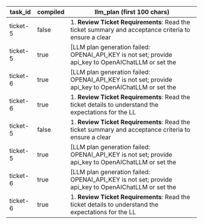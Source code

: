 | task_id | compiled | llm_plan (first 100 chars) |
|---|---|---|
| ticket-5 | false | 1. **Review Ticket Requirements**: Read the ticket summary and acceptance criteria to ensure a clear |
| ticket-5 | true | [LLM plan generation failed: OPENAI_API_KEY is not set; provide api_key to OpenAIChatLLM or set the  |
| ticket-6 | true | [LLM plan generation failed: OPENAI_API_KEY is not set; provide api_key to OpenAIChatLLM or set the  |
| ticket-6 | true | 1. **Review Ticket Requirements**: Read the ticket details to understand the expectations for the LL |
| ticket-5 | false | 1. **Review Ticket Requirements**: Read the ticket summary and acceptance criteria to ensure a clear |
| ticket-5 | true | [LLM plan generation failed: OPENAI_API_KEY is not set; provide api_key to OpenAIChatLLM or set the  |
| ticket-6 | true | [LLM plan generation failed: OPENAI_API_KEY is not set; provide api_key to OpenAIChatLLM or set the  |
| ticket-6 | true | 1. **Review Ticket Requirements**: Read the ticket details to understand the expectations for the LL |
